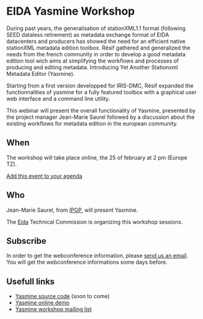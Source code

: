 # EIDA Yasmine Workshop

During past years, the generalisation of stationXML1.1 format (following SEED dataless retirement) as metadata exchange format of EIDA datacenters and producers has showed the need for an efficient native stationXML metadata edition toolbox.
Résif gathered and generalized the needs from the french community in order to develop a good metadata edition tool wich aims at simplifying the workflows and processes of producing and editing metadata. Introducing Yet Another Stationxml Metadata Editor (Yasmine).

Starting from a first version developped for IRIS-DMC, Résif expanded the functionnalities of yasmine for a fully featured toolbox with a graphical user web interface and a command line utility.

This webinar will present the overall functionality of Yasmine, presented by the project manager Jean-Marie Saurel followed by a discussion about the existing workflows for metadata edition in the european community.

## When

The workshop will take place online, the 25 of february at 2 pm (Europe TZ).

[Add this event to your agenda](eida_yasmine_workshop.ics)

## Who

Jean-Marie Saurel, from [IPGP](http://www.ipgp.fr/fr), will present Yasmine.

The [Eida](http://www.orfeus-eu.org/data/eida/) Technical Commission is organizing this workshop sessions.


## Subscribe

In order to get the webconference information, please [send us an email](mailto:sympa@groupes.renater.fr?subject=subscribe%20eida-yasmine%20MyName%20MyInstitute&body=The%20email%20body%20is%20ignored). You will get the webconference informations some days before.

## Usefull links

  - [Yasmine source code](https://gitlab.com/resif/yasmine) (soon to come)
  - [Yasmine online demo](http://yasmine.isti.com/)
  - [Yasmine workshop mailing list](https://groupes.renater.fr/sympa/eida-yasmine)

